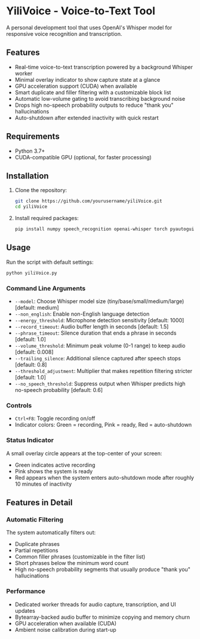 # YiliVoice - Voice-to-Text Tool

A personal development tool that uses OpenAI's Whisper model for responsive voice recognition and transcription.

## Features

- Real-time voice-to-text transcription powered by a background Whisper worker
- Minimal overlay indicator to show capture state at a glance
- GPU acceleration support (CUDA) when available
- Smart duplicate and filler filtering with a customizable block list
- Automatic low-volume gating to avoid transcribing background noise
- Drops high no-speech probability outputs to reduce "thank you" hallucinations
- Auto-shutdown after extended inactivity with quick restart

## Requirements

- Python 3.7+
- CUDA-compatible GPU (optional, for faster processing)

## Installation

1. Clone the repository:
   ```bash
   git clone https://github.com/yourusername/yiliVoice.git
   cd yiliVoice
   ```

2. Install required packages:
   ```bash
   pip install numpy speech_recognition openai-whisper torch pyautogui keyboard tkinter
   ```

## Usage

Run the script with default settings:

```bash
python yiliVoice.py
```

### Command Line Arguments

- `--model`: Choose Whisper model size (tiny/base/small/medium/large) [default: medium]
- `--non_english`: Enable non-English language detection
- `--energy_threshold`: Microphone detection sensitivity [default: 1000]
- `--record_timeout`: Audio buffer length in seconds [default: 1.5]
- `--phrase_timeout`: Silence duration that ends a phrase in seconds [default: 1.0]
- `--volume_threshold`: Minimum peak volume (0-1 range) to keep audio [default: 0.008]
- `--trailing_silence`: Additional silence captured after speech stops [default: 0.8]
- `--threshold_adjustment`: Multiplier that makes repetition filtering stricter [default: 1.0]
- `--no_speech_threshold`: Suppress output when Whisper predicts high no-speech probability [default: 0.6]

### Controls

- `Ctrl+F8`: Toggle recording on/off
- Indicator colors: Green = recording, Pink = ready, Red = auto-shutdown

### Status Indicator

A small overlay circle appears at the top-center of your screen:
- Green indicates active recording
- Pink shows the system is ready
- Red appears when the system enters auto-shutdown mode after roughly 10 minutes of inactivity

## Features in Detail

### Automatic Filtering
The system automatically filters out:
- Duplicate phrases
- Partial repetitions
- Common filler phrases (customizable in the filter list)
- Short phrases below the minimum word count
- High no-speech probability segments that usually produce "thank you" hallucinations

### Performance
- Dedicated worker threads for audio capture, transcription, and UI updates
- Bytearray-backed audio buffer to minimize copying and memory churn
- GPU acceleration when available (CUDA)
- Ambient noise calibration during start-up

